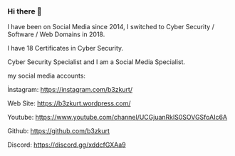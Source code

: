 ### Hi there 👋

I have been on Social Media since 2014, I switched to Cyber Security / Software / Web Domains in 2018.

I have 18 Certificates in Cyber Security.

Cyber Security Specialist and I am a Social Media Specialist.

my social media accounts: 

İnstagram: https://instagram.com/b3zkurt/ 

Web Site: https://b3zkurt.wordpress.com/

Youtube: https://www.youtube.com/channel/UCGjuanRklS0SOVGSfoAIc6A

Github: https://github.com/b3zkurt

Discord: https://discord.gg/xddcfGXAa9
